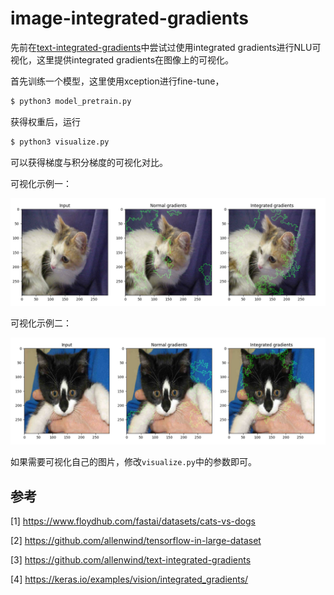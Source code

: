 # image-integrated-gradients

先前在[text-integrated-gradients](https://github.com/allenwind/text-integrated-gradients)中尝试过使用integrated gradients进行NLU可视化，这里提供integrated gradients在图像上的可视化。


首先训练一个模型，这里使用xception进行fine-tune，

```bash
$ python3 model_pretrain.py
```

获得权重后，运行

```bash
$ python3 visualize.py
```

可以获得梯度与积分梯度的可视化对比。



可视化示例一：

![](asset/demo_1.png)

可视化示例二：

![](asset/demo_2.png)

如果需要可视化自己的图片，修改`visualize.py`中的参数即可。

## 参考

[1] https://www.floydhub.com/fastai/datasets/cats-vs-dogs

[2] https://github.com/allenwind/tensorflow-in-large-dataset

[3] https://github.com/allenwind/text-integrated-gradients

[4] https://keras.io/examples/vision/integrated_gradients/